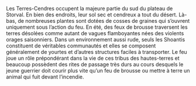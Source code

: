 Les Terres-Cendres occupent la majeure partie du sud du plateau de Storval. En bien des endroits, leur sol sec et cendreux a tout du désert. Là-bas, de nombreuses plantes sont dotées de cosses de graines qui s’ouvrent uniquement sous l’action du feu. En été, des feux de brousse traversent les terres désolées comme autant de vagues flamboyantes nées des violents orages saisonniers. Dans un environnement aussi rude, seuls les Shoantis constituent de véritables communautés et elles se composent généralement de yourtes et d’autres structures faciles à transporter. Le feu joue un rôle prépondérant dans la vie de ces tribus des hautes-terres et beaucoup possèdent des rites de passage très durs au cours desquels le jeune guerrier doit courir plus vite qu’un feu de brousse ou mettre à terre un animal qui fuit devant l’incendie.